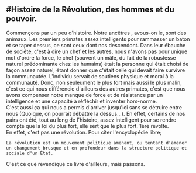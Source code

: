 #Histoire de la Révolution, des hommes et du pouvoir.
---

Commençons par un peu d'histoire. Notre ancêtres , avous-on le, sont des animaux. Les premiers primates assez intelligents pour rammasser un baton et se taper dessus, ce sont
ceux dont nos descendont. Dans leur ébauche de société, c'est à dire un chef et les autres, nous n'avons pas pour unique mot d'ordre la force, le chef (souvent un mâle, du fait de la robustesse naturel prédominante chez les humains) était la personne qui était choisi de façon assez naturel, étant donner 
que c'était celle qui devait faire survivre la communautée. L'individu servait de soutiens physique et moral à la communauté. Donc, non seuleument le plus fort mais aussi le plus malin, c'est ce qui nous différencie d'ailleurs des autres primates,
c'est que nous avons compenser notre manque de force et de résistance par un intelligence et une capacité à réfléchir et inventer hors-norme.  
C'est aussi ça qui nous a permis d'arriver jusqu'ici sans se détruire entre nous (Quoique, on pourrait débattre la dessus...). En effet, certains de nos pairs ont été, tout au long de l'histoire, assez intelligent pour se rendre
compte que la loi du plus fort, elle sert que le plus fort. 1ère révolte.  
En effet, c'est pas une révolution. Pour citer l'encyclopédie libre;

  `La révolution est un mouvement politique amenant, ou tentant d'amener un changement brusque et en profondeur dans la structure politique et sociale d'un État.`

C'est ce que revendique ce livre d'ailleurs, mais passons.

